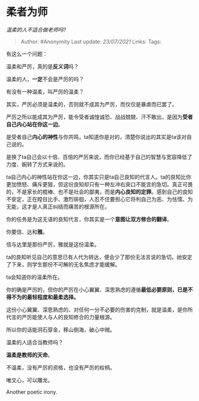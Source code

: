 # 柔者为师
*温柔的人不适合做老师吗?*

> Author: #Anonymity
> Last update: *23/07/2021*
> Links:
> Tags:

有这么一个问题：

温柔和严厉，真的是**反义词**吗？

温柔的人，**一定**不会是严厉的吗？

有没有一种温柔，叫严厉的温柔？

其实，严厉必须是温柔的，否则就不成其为严厉，而仅仅是暴虐而已罢了。

严厉之所以能成其为严厉，能令受者诚惶诚恐、战战兢兢、汗不敢出，是因为**受者自己内心站在你这一边**。

是受者自己**内心的神性**与你共鸣，ta知道你是对的，清楚你说出的其实是ta该对自己说的。

是换了ta自己会以十倍、百倍的严厉来说，而你已经基于自己的智慧与宽容降低了力度、婉转了方式来说的。

ta自己内心的神性站在你这一边，你其实只是ta自己良知的代言人。ta的良知比你更加愤怒、痛斥更狠，但这份良知却只有一种左冲右突口不能言的急切。真正可畏的，不是家长的棍棒、也不是社会的鄙夷，而是**内心良知的定罪**。感到自己的良知不安定，正在瞠目比手、激烈徘徊，人忍不住要担心它将判自己为恶、为怯懦、为无能，这才是人真正纠结而痛苦的根源所在。

你的任务是为这无语的良知代言，你其实是一个**意图让双方修合的翻译**。

你要信、达和**雅**。

信与达里是那份严厉，雅就是这份温柔。

ta的良知听见自己的意思已有人代为转达，便会少了那份无法言说的急切。祂安定了下来，则学生那份不可解的无名焦虑才能缓解。

ta会知道你的温柔所在。

你的确是严厉的，但你的严厉在小心翼翼、深思熟虑的遵循**最低必要原则，**已是不得不为的最轻程度和最柔选择**。**

这份小心翼翼、深思熟虑的、对任何一分不必要的伤害的克制，就是温柔，是你所代言的严厉能使人与人的良知修合的力量根源。

所以你的话能洞石穿金，移山倒海，破心中贼。

温柔的人适合当教师吗？

**温柔是教师的天命**。

不温柔，没有严厉的资格，也没有严厉的权柄。

唯文心，可以雕龙。

Another poetic irony.
